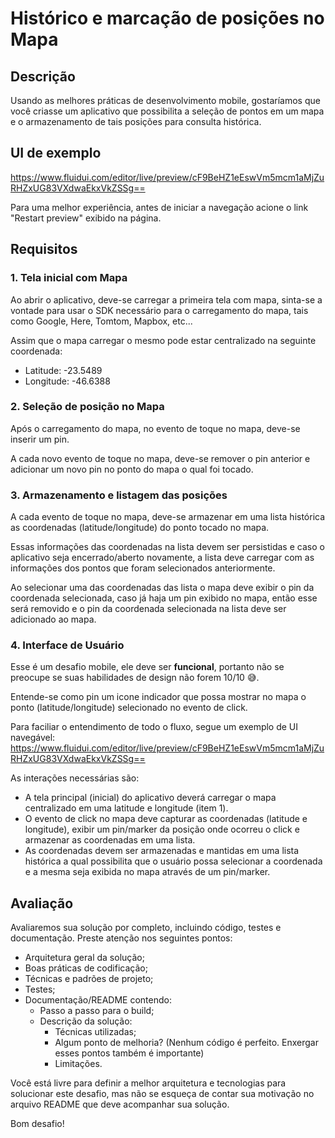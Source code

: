 # Histórico e marcação de posições no Mapa

## Descrição

Usando as melhores práticas de desenvolvimento mobile, gostaríamos que você criasse um aplicativo que possibilita a seleção de pontos em um mapa e o armazenamento de tais posições para consulta histórica.

## UI de exemplo

https://www.fluidui.com/editor/live/preview/cF9BeHZ1eEswVm5mcm1aMjZuRHZxUG83VXdwaEkxVkZSSg==

Para uma melhor experiência, antes de iniciar a navegação acione o link "Restart preview" exibido na página. 

## Requisitos
### 1. Tela inicial com Mapa

Ao abrir o aplicativo, deve-se carregar a primeira tela com mapa, sinta-se a vontade para usar o SDK necessário para o carregamento do mapa, tais como Google, Here, Tomtom, Mapbox, etc...

Assim que o mapa carregar o mesmo pode estar centralizado na seguinte coordenada:

* Latitude: -23.5489
* Longitude: -46.6388

### 2. Seleção de posição no Mapa

Após o carregamento do mapa, no evento de toque no mapa, deve-se inserir um pin.

A cada novo evento de toque no mapa, deve-se remover o pin anterior e adicionar um novo pin no ponto do mapa o qual foi tocado.

### 3. Armazenamento e listagem das posições

A cada evento de toque no mapa, deve-se armazenar em uma lista histórica as coordenadas (latitude/longitude) do ponto tocado no mapa. 

Essas informações das coordenadas na lista devem ser persistidas e caso o aplicativo seja encerrado/aberto novamente, a lista deve carregar com as informações dos pontos que foram selecionados anteriormente.

Ao selecionar uma das coordenadas das lista o mapa deve exibir o pin da coordenada selecionada, caso já haja um pin exibido no mapa, então esse será removido e o pin da coordenada selecionada na lista deve ser adicionado ao mapa.

### 4. Interface de Usuário
Esse é um desafio mobile, ele deve ser **funcional**, portanto não se preocupe se suas habilidades de design não forem 10/10 :sweat_smile:.

Entende-se como pin um icone indicador que possa mostrar no mapa o ponto (latitude/longitude) selecionado no evento de click.

Para faciliar o entendimento de todo o fluxo, segue um exemplo de UI navegável:
https://www.fluidui.com/editor/live/preview/cF9BeHZ1eEswVm5mcm1aMjZuRHZxUG83VXdwaEkxVkZSSg==

As interações necessárias são:

* A tela principal (inicial) do aplicativo deverá carregar o mapa centralizado em uma latitude e longitude (item 1).
* O evento de click no mapa deve capturar as coordenadas (latitude e longitude), exibir um pin/marker da posição onde ocorreu o click e armazenar as coordenadas em uma lista.
* As coordenadas devem ser armazenadas e mantidas em uma lista histórica a qual possibilita que o usuário possa selecionar a coordenada e a mesma seja exibida no mapa através de um pin/marker.

## Avaliação

Avaliaremos sua solução por completo, incluindo código, testes e documentação. Preste atenção nos seguintes pontos:

* Arquitetura geral da solução;
* Boas práticas de codificação;
* Técnicas e padrões de projeto;
* Testes;
* Documentação/README contendo:
  * Passo a passo para o build;
  * Descrição da solução:
    * Técnicas utilizadas;
    * Algum ponto de melhoria? (Nenhum código é perfeito. Enxergar esses pontos também é importante)
    * Limitações.

Você está livre para definir a melhor arquitetura e tecnologias para solucionar este desafio, mas
não se esqueça de contar sua motivação no arquivo README que deve acompanhar sua solução.

Bom desafio!
